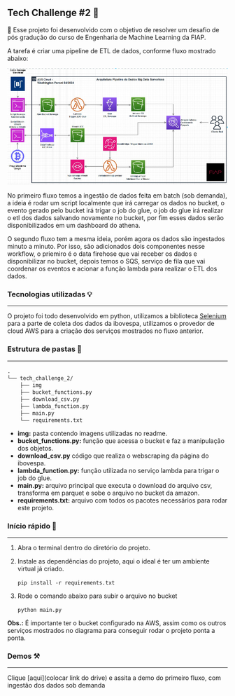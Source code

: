 ## Tech Challenge #2 **🧩**

🎯 Esse projeto foi desenvolvido com o objetivo de resolver um desafio de pós gradução do curso de Engenharia de Machine Learning da FIAP.

A tarefa é criar uma pipeline de ETL de dados, conforme fluxo mostrado abaixo:

![workflow](./img/fluxo-tech-challenge-2.PNG)

No primeiro fluxo temos a ingestão de dados feita em batch (sob demanda), a ideia é rodar um script localmente que irá carregar os dados no bucket, o evento gerado pelo bucket irá trigar o job do glue, o job do glue irá realizar o etl dos dados salvando novamente no bucket, por fim esses dados serão disponibilizados em um dashboard do athena.

O segundo fluxo tem a mesma ideia, porém agora os dados são ingestados minuto a minuto. Por isso, são adicionados dois componentes nesse workflow, o priemiro é o data firehose que vai receber os dados e disponibilizar no bucket, depois temos o SQS, serviço de fila que vai coordenar os eventos e acionar a função lambda para realizar o ETL dos dados.

### **Tecnologias utilizadas 💡**

---

O projeto foi todo desenvolvido em python, utilizamos a biblioteca [Selenium](https://www.selenium.dev/pt-br/documentation/webdriver/getting_started/) para a parte de coleta dos dados da ibovespa, utilizamos o provedor de cloud AWS para a criação dos serviços mostrados no fluxo anterior.

### Estrutura de pastas **📂**

---

```
.
└── tech_challenge_2/
    ├── img
    ├── bucket_functions.py
    ├── download_csv.py
    ├── lambda_function.py
    ├── main.py
    └── requirements.txt
```

* **img:** pasta contendo imagens utilizadas no readme.
* **bucket_functions.py:** função que acessa o bucket e faz a manipulação dos objetos.
* **download_csv.py** código que realiza o webscraping da página do ibovespa.
* **lambda_function.py:** função utilizada no serviço lambda para trigar o job do glue.
* **main.py:** arquivo principal que executa o download do arquivo csv, transforma em parquet e sobe o arquivo no bucket da amazon.
* **requirements.txt:** arquivo com todos os pacotes necessários para rodar este projeto.

### Início rápido 🚀

---

1. Abra o terminal dentro do diretório do projeto.

2. Instale as dependências do projeto, aqui o ideal é ter um ambiente virtual já criado.

   `pip install -r requirements.txt`
3. Rode o comando abaixo para subir o arquivo no bucket

   `python main.py`

**Obs.:** É importante ter o bucket configurado na AWS, assim como os outros serviços mostrados no diagrama para conseguir rodar o projeto ponta a ponta.

### Demos ⚒️

---

Clique [aqui](colocar link do drive) e assita a demo do primeiro fluxo, com ingestão dos dados sob demanda